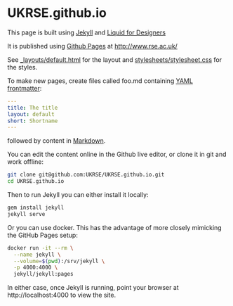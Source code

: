UKRSE.github.io
===============

This page is built using [Jekyll](http://jekyllrb.com/) and [Liquid for Designers](https://github.com/Shopify/liquid/wiki/Liquid-for-Designers)

It is published using [Github Pages](http://pages.github.com/) at http://www.rse.ac.uk/

See [_layouts/default.html](_layouts/default.html) for the layout and [stylesheets/stylesheet.css](stylesheets/stylesheet.css) for the styles.

To make new pages, create files called foo.md containing [YAML frontmatter](http://jekyllrb.com/docs/frontmatter/):

``` yaml
---
title: The title
layout: default
short: Shortname
---
```

followed by content in [Markdown](https://daringfireball.net/projects/markdown/).

You can edit the content online in the Github live editor, or clone it in git and work offline:

``` bash
git clone git@github.com:UKRSE/UKRSE.github.io.git
cd UKRSE.github.io
```

Then to run Jekyll you can either install it locally:

``` bash
gem install jekyll
jekyll serve
```

Or you can use docker. This has the advantage of more closely mimicking the GitHub Pages setup:

``` bash
docker run -it --rm \
  --name jekyll \
  --volume=$(pwd):/srv/jekyll \
  -p 4000:4000 \
  jekyll/jekyll:pages
```

In either case, once Jekyll is running, point your browser at http://localhost:4000 to view the site.
